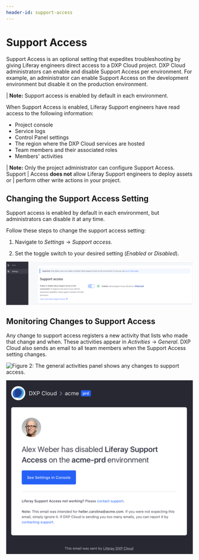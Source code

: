 ```yaml
---
header-id: support-access
---
```


# Support Access

Support Access is an optional setting that expedites troubleshooting by giving 
Liferay engineers direct access to a DXP Cloud project. DXP Cloud administrators 
can enable and disable Support Access per environment. For example, an 
administrator can enable Support Access on the development environment but 
disable it on the production environment. 

| **Note:** Support access is enabled by default in each environment. 

When Support Access is enabled, Liferay Support engineers have read access 
to the following information: 

-   Project console
-   Service logs
-   Control Panel settings
-   The region where the DXP Cloud services are hosted
-   Team members and their associated roles
-   Members' activities

| **Note:** Only the project administrator can configure Support Access. Support 
| Access **does not** allow Liferay Support engineers to deploy assets or 
| perform other write actions in your project. 

## Changing the Support Access Setting

Support access is enabled by default in each environment, but administrators can 
disable it at any time. 

Follow these steps to change the support access setting: 

1.  Navigate to *Settings* &rarr; *Support access*. 

2.  Set the toggle switch to your desired setting (*Enabled* or *Disabled*). 

![Figure 1: Administrators can enable or disable support access.](../../images/support-access.png)

## Monitoring Changes to Support Access

Any change to support access registers a new activity that lists who made that 
change and when. These activities appear in *Activities* &rarr; *General*. DXP 
Cloud also sends an email to all team members when the Support Access setting 
changes. 

![Figure 2: The general activities panel shows any changes to support access.](../../images/support-access-activities.png)

![Figure 3: An email lets everyone know when the Support Access setting changes.](../../images/support-access-email.png)
